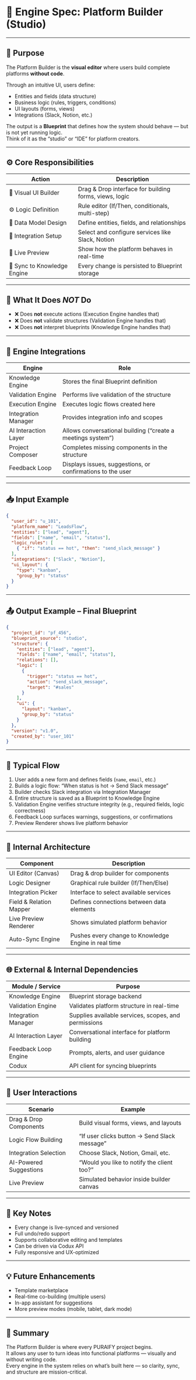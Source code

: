 <!-- Specification will be written manually -->
# 🧠 Engine Spec: Platform Builder (Studio)

---

## 🎯 Purpose

The Platform Builder is the **visual editor** where users build complete platforms **without code**.

Through an intuitive UI, users define:
- Entities and fields (data structure)
- Business logic (rules, triggers, conditions)
- UI layouts (forms, views)
- Integrations (Slack, Notion, etc.)

The output is a **Blueprint** that defines how the system should behave — but is not yet running logic.  
Think of it as the “studio” or “IDE” for platform creators.

---

## ⚙️ Core Responsibilities

| Action               | Description |
|----------------------|-------------|
| 🎨 Visual UI Builder | Drag & Drop interface for building forms, views, logic |
| ⚙️ Logic Definition   | Rule editor (If/Then, conditionals, multi-step) |
| 🧱 Data Model Design  | Define entities, fields, and relationships |
| 🔌 Integration Setup  | Select and configure services like Slack, Notion |
| 🧪 Live Preview       | Show how the platform behaves in real-time |
| 💾 Sync to Knowledge Engine | Every change is persisted to Blueprint storage |

---

## 🚫 What It Does *NOT* Do

- ❌ Does **not** execute actions (Execution Engine handles that)
- ❌ Does **not** validate structures (Validation Engine handles that)
- ❌ Does **not** interpret blueprints (Knowledge Engine handles that)

---

## 🔗 Engine Integrations

| Engine                | Role |
|-----------------------|------|
| Knowledge Engine      | Stores the final Blueprint definition |
| Validation Engine     | Performs live validation of the structure |
| Execution Engine      | Executes logic flows created here |
| Integration Manager   | Provides integration info and scopes |
| AI Interaction Layer  | Allows conversational building (“create a meetings system”) |
| Project Composer      | Completes missing components in the structure |
| Feedback Loop         | Displays issues, suggestions, or confirmations to the user |

---

## 📥 Input Example

```json
{
  "user_id": "u_101",
  "platform_name": "LeadsFlow",
  "entities": ["lead", "agent"],
  "fields": ["name", "email", "status"],
  "logic_rules": [
    { "if": "status == hot", "then": "send_slack_message" }
  ],
  "integrations": ["Slack", "Notion"],
  "ui_layout": {
    "type": "kanban",
    "group_by": "status"
  }
}
```

---

## 📤 Output Example – Final Blueprint

```json
{
  "project_id": "pf_456",
  "blueprint_source": "studio",
  "structure": {
    "entities": ["lead", "agent"],
    "fields": ["name", "email", "status"],
    "relations": [],
    "logic": [
      {
        "trigger": "status == hot",
        "action": "send_slack_message",
        "target": "#sales"
      }
    ],
    "ui": {
      "layout": "kanban",
      "group_by": "status"
    }
  },
  "version": "v1.0",
  "created_by": "user_101"
}
```

---

## 🔄 Typical Flow

1. User adds a new form and defines fields (`name`, `email`, etc.)
2. Builds a logic flow: “When status is hot → Send Slack message”
3. Builder checks Slack integration via Integration Manager
4. Entire structure is saved as a Blueprint to Knowledge Engine
5. Validation Engine verifies structure integrity (e.g., required fields, logic correctness)
6. Feedback Loop surfaces warnings, suggestions, or confirmations
7. Preview Renderer shows live platform behavior

---

## 🧱 Internal Architecture

| Component               | Description |
|-------------------------|-------------|
| UI Editor (Canvas)      | Drag & drop builder for components |
| Logic Designer          | Graphical rule builder (If/Then/Else) |
| Integration Picker      | Interface to select available services |
| Field & Relation Mapper | Defines connections between data elements |
| Live Preview Renderer   | Shows simulated platform behavior |
| Auto-Sync Engine        | Pushes every change to Knowledge Engine in real time |

---

## 🌐 External & Internal Dependencies

| Module / Service        | Purpose |
|--------------------------|---------|
| Knowledge Engine         | Blueprint storage backend |
| Validation Engine        | Validates platform structure in real-time |
| Integration Manager      | Supplies available services, scopes, and permissions |
| AI Interaction Layer     | Conversational interface for platform building |
| Feedback Loop Engine     | Prompts, alerts, and user guidance |
| Codux                    | API client for syncing blueprints |

---

## 👥 User Interactions

| Scenario                 | Example |
|--------------------------|---------|
| Drag & Drop Components   | Build visual forms, views, and layouts |
| Logic Flow Building      | “If user clicks button → Send Slack message” |
| Integration Selection    | Choose Slack, Notion, Gmail, etc. |
| AI-Powered Suggestions   | “Would you like to notify the client too?” |
| Live Preview             | Simulated behavior inside builder canvas |

---


## 📌 Key Notes

- Every change is live-synced and versioned
- Full undo/redo support
- Supports collaborative editing and templates
- Can be driven via Codux API
- Fully responsive and UX-optimized

---

## 💡 Future Enhancements

- Template marketplace
- Real-time co-building (multiple users)
- In-app assistant for suggestions
- More preview modes (mobile, tablet, dark mode)

---

## 🧠 Summary

The Platform Builder is where every PURAIFY project begins.  
It allows any user to turn ideas into functional platforms — visually and without writing code.  
Every engine in the system relies on what’s built here — so clarity, sync, and structure are mission-critical.
